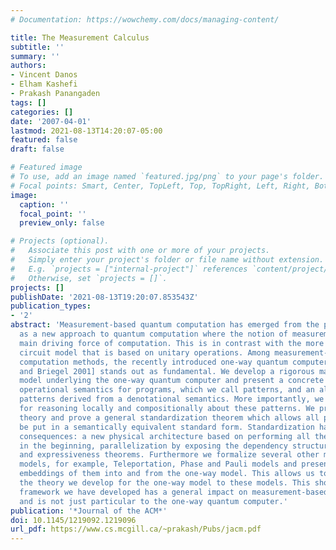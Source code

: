 ```yaml
---
# Documentation: https://wowchemy.com/docs/managing-content/

title: The Measurement Calculus
subtitle: ''
summary: ''
authors:
- Vincent Danos
- Elham Kashefi
- Prakash Panangaden
tags: []
categories: []
date: '2007-04-01'
lastmod: 2021-08-13T14:20:07-05:00
featured: false
draft: false

# Featured image
# To use, add an image named `featured.jpg/png` to your page's folder.
# Focal points: Smart, Center, TopLeft, Top, TopRight, Left, Right, BottomLeft, Bottom, BottomRight.
image:
  caption: ''
  focal_point: ''
  preview_only: false

# Projects (optional).
#   Associate this post with one or more of your projects.
#   Simply enter your project's folder or file name without extension.
#   E.g. `projects = ["internal-project"]` references `content/project/deep-learning/index.md`.
#   Otherwise, set `projects = []`.
projects: []
publishDate: '2021-08-13T19:20:07.853543Z'
publication_types:
- '2'
abstract: 'Measurement-based quantum computation has emerged from the physics community
  as a new approach to quantum computation where the notion of measurement is the
  main driving force of computation. This is in contrast with the more traditional
  circuit model that is based on unitary operations. Among measurement-based quantum
  computation methods, the recently introduced one-way quantum computer [Raussendorf
  and Briegel 2001] stands out as fundamental. We develop a rigorous mathematical
  model underlying the one-way quantum computer and present a concrete syntax and
  operational semantics for programs, which we call patterns, and an algebra of these
  patterns derived from a denotational semantics. More importantly, we present a calculus
  for reasoning locally and compositionally about these patterns. We present a rewrite
  theory and prove a general standardization theorem which allows all patterns to
  be put in a semantically equivalent standard form. Standardization has far-reaching
  consequences: a new physical architecture based on performing all the entanglement
  in the beginning, parallelization by exposing the dependency structure of measurements
  and expressiveness theorems. Furthermore we formalize several other measurement-based
  models, for example, Teleportation, Phase and Pauli models and present compositional
  embeddings of them into and from the one-way model. This allows us to transfer all
  the theory we develop for the one-way model to these models. This shows that the
  framework we have developed has a general impact on measurement-based computation
  and is not just particular to the one-way quantum computer.'
publication: '*Journal of the ACM*'
doi: 10.1145/1219092.1219096
url_pdf: https://www.cs.mcgill.ca/~prakash/Pubs/jacm.pdf
---
```

